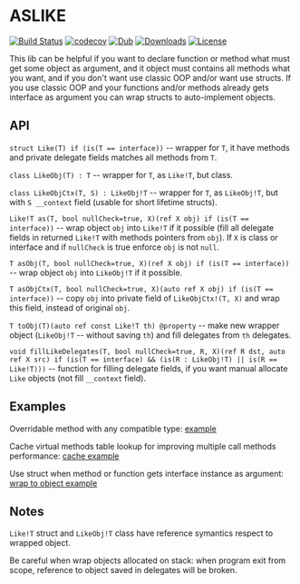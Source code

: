 # ASLIKE

[![Build Status](https://travis-ci.org/deviator/aslike.svg?branch=master)](https://travis-ci.org/deviator/aslike)
[![codecov](https://codecov.io/gh/deviator/aslike/branch/master/graph/badge.svg)](https://codecov.io/gh/deviator/aslike)
[![Dub](https://img.shields.io/dub/v/aslike.svg)](http://code.dlang.org/packages/aslike)
[![Downloads](https://img.shields.io/dub/dt/aslike.svg)](http://code.dlang.org/packages/aslike)
[![License](https://img.shields.io/dub/l/aslike.svg)](http://code.dlang.org/packages/aslike)

This lib can be helpful if you want to declare function or method what must get
some object as argument, and it object must contains all methods what you want,
and if you don't want use classic OOP and/or want use structs. If you use classic
OOP and your functions and/or methods already gets interface as argument you
can wrap structs to auto-implement objects.

## API

`struct Like(T) if (is(T == interface))` -- wrapper for `T`, it have
methods and private delegate fields matches all methods from `T`.

`class LikeObj(T) : T` -- wrapper for `T`, as `Like!T`, but class.

`class LikeObjCtx(T, S) : LikeObj!T` -- wrapper for `T`, as `LikeObj!T`,
but with `S __context` field (usable for short lifetime structs).

`Like!T as(T, bool nullCheck=true, X)(ref X obj) if (is(T == interface))` --
wrap object `obj` into `Like!T` if it possible (fill all delegate fields
in returned `Like!T` with methods pointers from `obj`). If `X` is class or
interface and if `nullCheck` is true enforce `obj` is not `null`.

`T asObj(T, bool nullCheck=true, X)(ref X obj) if (is(T == interface))` --
wrap object `obj` into `LikeObj!T` if it possible.

`T asObjCtx(T, bool nullCheck=true, X)(auto ref X obj) if (is(T == interface))` --
copy `obj` into private field of `LikeObjCtx!(T, X)` and wrap this field,
instead of original `obj`.

`T toObj(T)(auto ref const Like!T th) @property` -- make new wrapper object
(`LikeObj!T` -- without saving `th`) and fill delegates from `th` delegates.

`void fillLikeDelegates(T, bool nullCheck=true, R, X)(ref R dst, auto ref X src)
    if (is(T == interface) && (is(R : LikeObj!T) || is(R == Like!T)))` --
function for filling delegate fields, if you want manual allocate `Like` objects
(not fill `__context` field).

## Examples

Overridable method with any compatible type: [example](example/struct.d)

Cache virtual methods table lookup for improving multiple call
methods performance: [cache example](example/cache.d)

Use struct when method or function gets interface instance as argument:
[wrap to object example](example/wrapobj.d)

## Notes

`Like!T` struct and `LikeObj!T` class have reference symantics respect to
wrapped object.

Be careful when wrap objects allocated on stack: when program exit from scope,
reference to object saved in delegates will be broken.
